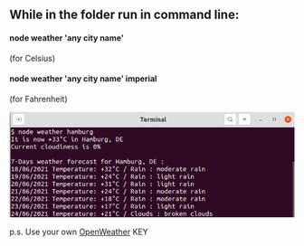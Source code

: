 ## While in the folder run in command line:

#### node weather 'any city name'
(for Celsius)

#### node weather 'any city name' imperial
(for Fahrenheit)

![screenshot](./example.png)

p.s. Use your own [OpenWeather](https://openweathermap.org/) KEY